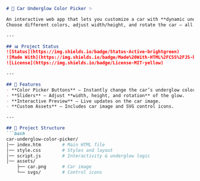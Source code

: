 ```markdown
# 🚗 Car Underglow Color Picker ✨

An interactive web app that lets you customize a car with **dynamic underglow lighting effects**.  
Choose different colors, adjust width/height, and rotate the car — all in real-time!

---

## 📊 Project Status
![Status](https://img.shields.io/badge/Status-Active-brightgreen)
![Made With](https://img.shields.io/badge/Made%20With-HTML%2FCSS%2FJS-blue)
![License](https://img.shields.io/badge/License-MIT-yellow)

---

## 🎨 Features
- **Color Picker Buttons** – Instantly change the car’s underglow color.  
- **Sliders** – Adjust **width, height, and rotation** of the glow.  
- **Interactive Preview** – Live updates on the car image.  
- **Custom Assets** – Includes car image and SVG control icons.  

---

## 📂 Project Structure
```bash
car-underglow-color-picker/
│── index.htm        # Main HTML file
│── style.css        # Styles and layout
│── script.js        # Interactivity & underglow logic
│── assets/
    ├── car.png      # Car image
    └── svgs/        # Control icons
